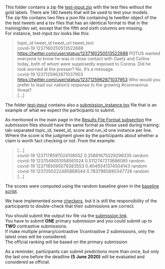 This folder contains a zip file [test-input.zip](test-input.zip) with the test files without the gold labels. 
There are 140 tweets that will be used to test your models. 
<br>
The zip file contains two files a json file containing te tweitter object of the the test tweets and a tsv files that has an identical format to that in the training/dev set, except that the fifth and sixth columns are missing.  
For instance, test-input.tsv looks like this:

> topic_id	tweet_id	tweet_url	tweet_text <br>
> covid-19	1237160250513522688	https://twitter.com/user/status/1237160250513522688	POTUS wanted everyone to know he was in close contact with Gaetz and Collins today, both of whom were supposedly exposed to Corona. Did he look worried at the presser? No. It’s a message. <br>
> covid-19	1237125962871037953	https://twitter.com/user/status/1237125962871037953	Who would you prefer to lead our nation’s response to the growing #coronavirus threat? <br>
> [...]

The folder [test-input](./) contains also a [submission_instance.tsv](submission_instance.tsv) file that is an example of what we 
expect the participants to submit.

As mentioned in the main page in the [Results File Format subsection](https://github.com/sshaar/clef2020-factchecking-task1#results-file) the submission files should have the same format as those used during training: tab-separated topic_id, tweet_id, score and run_id one instance per line. 
WHere the score is the judgment given by the participants about whether a claim is worth fact checking or not.
From the example:

> [...] <br>
> covid-19	1237178597024108552	0.25891675029296335	random <br>
> covid-19	1237049051058561024	0.5112747213686085	random <br> 
> covid-19	1237185090079383553	0.4049341374504143	random <br>
> covid-19	1237050222485868544	0.7837985890347726	random <br>
> [...]

The scores were computed using the random baseline given in the [baseline script](../baselines/baselines.py).

We have implemented some [checkers](../format_checker/main.py), but it is still the responsibility of the participants to double-check that 
their submissions are correct. <br>

You should submit the output tsv file via the [submission link](https://docs.google.com/forms/d/e/1FAIpQLSfsBfruzsYLg9mngQmLkKjBeyazxeAD-uknonXqJhVoozsKDg/viewform). 
<br>
You have to submit **ONE** primary submission and you could submit up to **TWO** contrastive submissions. 
<br>
If make multiple primary/contrastive 1/contrastive 2 submissions, only the latest ones will be considered.
<br>
The official ranking will be based on the primary submission

As a reminder, participants can submit predictions more than once, but only the last one before the deadline 
**(5 June 2020)** will be evaluated and considered as official. 
